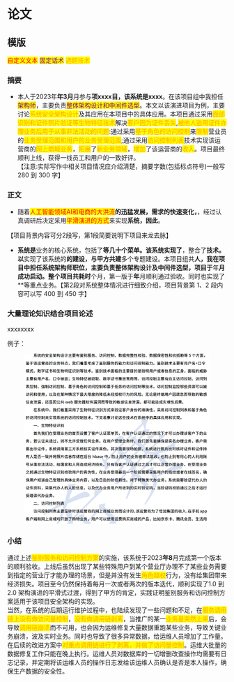 # 论文

## 模版

<mark style="color:red;">自定义文本</mark> <mark style="color:purple;">固定话术</mark> <mark style="color:orange;">选题技术</mark>

### 摘要

* 本人于2023年**年3月**月参与**项xxxx目，该系统是xxxx**。在该项目组中我担任<mark style="color:purple;">架构师</mark>，主要负责<mark style="color:purple;">整体架构设计和中间件选型</mark>。本文以该演进项目为例，主要讨论<mark style="color:orange;">系统安全架构设计</mark>及其应用在本项目中的具体应用。本项目通过采用<mark style="color:orange;">面部识别和证件照片验证等生物特征技术</mark>解决<mark style="color:orange;">客户因为证件丢失</mark>,<mark style="color:orange;">被他人盗用证件办理业务后用于从事非法活动的问题</mark>:通过采用<mark style="color:orange;">基于角色的访问控制</mark>来<mark style="color:orange;">限制</mark>营业员的<mark style="color:orange;">业务受理范围和用户的业务受理范围</mark>;通过采用<mark style="color:orange;">访问控制列表</mark>技术实现该运营商的<mark style="color:orange;">网上商城业务</mark>，<mark style="color:orange;">拓展</mark>了<mark style="color:orange;">新业务领域</mark>，<mark style="color:orange;">增加</mark>了该运营商的<mark style="color:orange;">收入</mark>。项目最终顺利上线，获得一线员工和用户的一致好评。\
  【注意:实际写作中相关项目情况应介绍清楚，摘要字数(包括标点符号)一般写 280 到 300 字】

### 正文

* 随着<mark style="color:red;">人工智能领域AI和电商的大洪流</mark>**的迅猛发展，需求的快速变化，**，经过认真调研后决定采用<mark style="color:red;">平滑演进的方式</mark>来实现**系统，因此**。

【项目背景内容可分2段写，第1段简要说明下项目来龙去脉】

* **系统是**业务的核心系统，包括了**等几十个菜单。该系统实现了**，整合了**技术。以**实现了该系统的**的建设，与甲方共建**多个专题建设。本项目组共**人，我在项目中担任系统架构师职位，主要负责整体架构设计及中间件选型，项目于**年**月成功启动。整个项目共耗时**个月，第一版于**年**月顺利通过验收。同时也实现了\*\*等重点业务。【第2段对系统整体情况进行细致介绍，项目背景第 1、2 段内容可以写 400 到 450 字】

### 大量理论知识结合项目论述

xxxxxxxx

例子：

<figure><img src=".gitbook/assets/image (1).png" alt=""><figcaption></figcaption></figure>

### 小结

通过上述<mark style="color:orange;">鉴别服务和访问控制方案</mark>的实施，该系统于2023**年8**月完成第一个版本的顺利验收。上线后虽然出现了某些特殊用户到某个营业厅办理不了某些业务需要到指定的营业厅才能办理的场景，但是并没有发生<mark style="color:orange;">角色越权</mark>行为，没有给集团带来经济损失。项目至今仍然保持着每月一次或者两次的版本迭代，顺利实现了1.0 到 2.0 架构演进的平滑式过渡，得到了甲方的肯定，实践证明鉴别服务和访问控制方案适用于该项目安全架构的实现。\
当然，在系统的后期运行维护过程中，也陆续发现了一些问题和不足，在<mark style="color:orange;">服务调用链上没有做访问量控制</mark>，<mark style="color:orange;">没有做调用链剥离</mark>，当推广的某一<mark style="color:orange;">业务量突然上来</mark>后，会导致<mark style="color:orange;">调用链崩溃</mark>而不可用，也会因为运维修复大量数据重跑某些业务，导致关键业务崩溃，波及实时业务。同时也导致了很多异常数据，给运维人员增加了工作量。在后续的改进方案中<mark style="color:orange;">对重点调用链进行了剥离，并做了访问量控制</mark>。运维大批量的数据修复工作只能在晚上执行。运维人员对数据库的一切增删改查操作均需要有日志记录，并定期将该运维人员的操作日志发给该运维人员确认是否是本人操作，确保生产数据的安全性。

